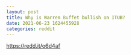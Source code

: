 ```yaml
--- 
layout: post 
title: Why is Warren Buffet bullish on ITUB? 
date: 2021-06-23 1624455928 
categories: reddit 
--- 
```

https://redd.it/o6d4af